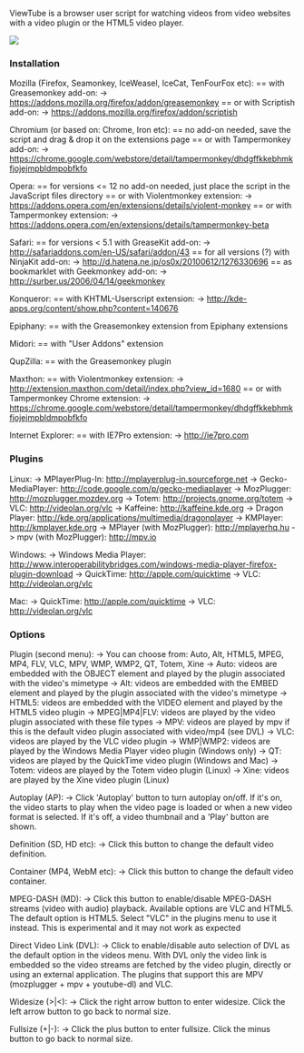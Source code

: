 
ViewTube is a browser user script for watching videos from video websites with a video plugin or the HTML5 video player.

![](https://raw.github.com/sebaro/ViewTube/master/screenshot.png)

### Installation

Mozilla (Firefox, Seamonkey, IceWeasel, IceCat, TenFourFox etc):
== with Greasemonkey add-on:
-> https://addons.mozilla.org/firefox/addon/greasemonkey
== or with Scriptish add-on:
-> https://addons.mozilla.org/firefox/addon/scriptish

Chromium (or based on: Chrome, Iron etc):
== no add-on needed, save the script and drag & drop it on the extensions page
== or with Tampermonkey add-on:
-> https://chrome.google.com/webstore/detail/tampermonkey/dhdgffkkebhmkfjojejmpbldmpobfkfo

Opera:
== for versions <= 12 no add-on needed, just place the script in the JavaScript files directory
== or with Violentmonkey extension:
-> https://addons.opera.com/en/extensions/details/violent-monkey
== or with Tampermonkey extension:
-> https://addons.opera.com/en/extensions/details/tampermonkey-beta

Safari:
== for versions < 5.1 with GreaseKit add-on:
-> http://safariaddons.com/en-US/safari/addon/43
== for all versions (?) with NinjaKit add-on:
-> http://d.hatena.ne.jp/os0x/20100612/1276330696
== as bookmarklet with Geekmonkey add-on:
-> http://surber.us/2006/04/14/geekmonkey

Konqueror:
== with KHTML-Userscript extension:
-> http://kde-apps.org/content/show.php?content=140676

Epiphany:
== with the Greasemonkey extension from Epiphany extensions

Midori:
== with "User Addons" extension

QupZilla:
== with the Greasemonkey plugin

Maxthon:
== with Violentmonkey extension:
-> http://extension.maxthon.com/detail/index.php?view_id=1680
== or with Tampermonkey Chrome extension:
-> https://chrome.google.com/webstore/detail/tampermonkey/dhdgffkkebhmkfjojejmpbldmpobfkfo

Internet Explorer:
== with IE7Pro extension:
-> http://ie7pro.com

### Plugins

Linux:
-> MPlayerPlug-In: http://mplayerplug-in.sourceforge.net
-> Gecko-MediaPlayer: http://code.google.com/p/gecko-mediaplayer
-> MozPlugger: http://mozplugger.mozdev.org
-> Totem: http://projects.gnome.org/totem
-> VLC: http://videolan.org/vlc
-> Kaffeine: http://kaffeine.kde.org
-> Dragon Player: http://kde.org/applications/multimedia/dragonplayer
-> KMPlayer: http://kmplayer.kde.org
-> MPlayer (with MozPlugger): http://mplayerhq.hu
-> mpv (with MozPlugger): http://mpv.io

 Windows:
 -> Windows Media Player: http://www.interoperabilitybridges.com/windows-media-player-firefox-plugin-download
-> QuickTime: http://apple.com/quicktime
-> VLC: http://videolan.org/vlc

Mac:
-> QuickTime: http://apple.com/quicktime
-> VLC: http://videolan.org/vlc

### Options

Plugin (second menu):
-> You can choose from: Auto, Alt, HTML5, MPEG, MP4, FLV, VLC, MPV, WMP, WMP2, QT, Totem, Xine
-> Auto: videos are embedded with the OBJECT element and played by the plugin associated with the video's mimetype
-> Alt: videos are embedded with the EMBED element and played by the plugin associated with the video's mimetype
-> HTML5: videos are embedded with the VIDEO element and played by the HTML5 video plugin
-> MPEG|MP4|FLV: videos are played by the video plugin associated with these file types
-> MPV: videos are played by mpv if this is the default video plugin associated with video/mp4 (see DVL)
-> VLC: videos are played by the VLC video plugin
-> WMP|WMP2: videos are played by the Windows Media Player video plugin (Windows only)
-> QT: videos are played by the QuickTime video plugin (Windows and Mac)
-> Totem: videos are played by the Totem video plugin (Linux)
-> Xine: videos are played by the Xine video plugin (Linux)

Autoplay (AP):
-> Click 'Autoplay' button to turn autoplay on/off. If it's on, the video starts to play when the video page is loaded or when a new video format is selected. If it's off, a video thumbnail and a 'Play' button are shown.

Definition (SD, HD etc):
-> Click this button to change the default video definition.

Container (MP4, WebM etc):
-> Click this button to change the default video container.

MPEG-DASH (MD):
-> Click this button to enable/disable MPEG-DASH streams (video with audio) playback. Available options are VLC and HTML5. The default option is HTML5. Select "VLC" in the plugins menu to use it instead. This is experimental and it may not work as expected

Direct Video Link (DVL):
-> Click to enable/disable auto selection of DVL as the default option in the videos menu. With DVL only the video link is embedded so the video streams are fetched by the video plugin, directly or using an external application. The plugins that support this are MPV (mozplugger + mpv + youtube-dl) and VLC.

Widesize (>|<):
-> Click the right arrow button to enter widesize. Click the left arrow button to go back to normal size.

Fullsize (+|-):
-> Click the plus button to enter fullsize. Click the minus button to go back to normal size.
